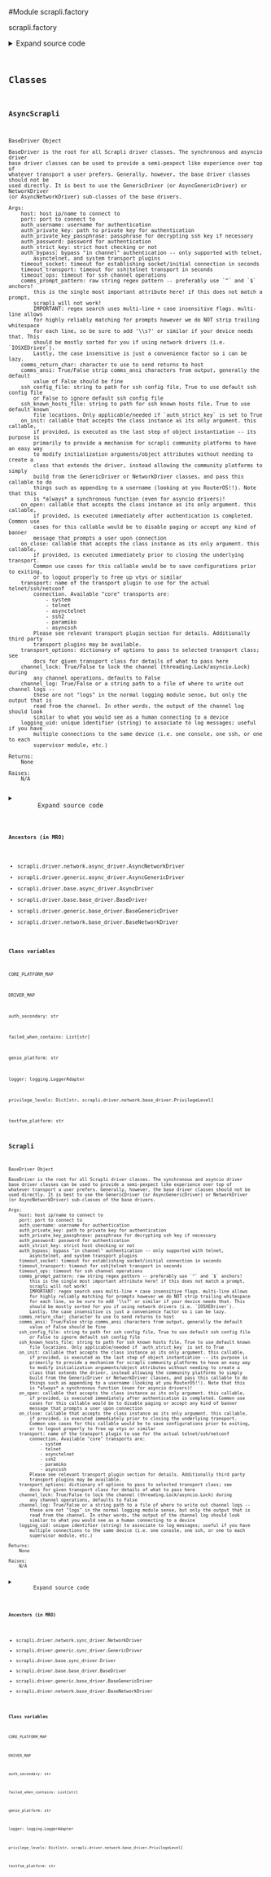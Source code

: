 <link rel="preload stylesheet" as="style" href="https://cdnjs.cloudflare.com/ajax/libs/10up-sanitize.css/11.0.1/sanitize.min.css" integrity="sha256-PK9q560IAAa6WVRRh76LtCaI8pjTJ2z11v0miyNNjrs=" crossorigin>
<link rel="preload stylesheet" as="style" href="https://cdnjs.cloudflare.com/ajax/libs/10up-sanitize.css/11.0.1/typography.min.css" integrity="sha256-7l/o7C8jubJiy74VsKTidCy1yBkRtiUGbVkYBylBqUg=" crossorigin>
<link rel="stylesheet preload" as="style" href="https://cdnjs.cloudflare.com/ajax/libs/highlight.js/10.1.1/styles/github.min.css" crossorigin>
<script defer src="https://cdnjs.cloudflare.com/ajax/libs/highlight.js/10.1.1/highlight.min.js" integrity="sha256-Uv3H6lx7dJmRfRvH8TH6kJD1TSK1aFcwgx+mdg3epi8=" crossorigin></script>
<script>window.addEventListener('DOMContentLoaded', () => hljs.initHighlighting())</script>















#Module scrapli.factory

scrapli.factory

<details class="source">
    <summary>
        <span>Expand source code</span>
    </summary>
    <pre>
        <code class="python">
"""scrapli.factory"""
import importlib
from copy import deepcopy
from io import BytesIO
from typing import Any, Callable, Dict, List, Optional, Tuple, Type, Union, cast

from scrapli.driver import AsyncGenericDriver, AsyncNetworkDriver, GenericDriver, NetworkDriver
from scrapli.driver.core import (
    AsyncEOSDriver,
    AsyncIOSXEDriver,
    AsyncIOSXRDriver,
    AsyncJunosDriver,
    AsyncNXOSDriver,
    EOSDriver,
    IOSXEDriver,
    IOSXRDriver,
    JunosDriver,
    NXOSDriver,
)
from scrapli.driver.network.base_driver import PrivilegeLevel
from scrapli.exceptions import (
    ScrapliException,
    ScrapliModuleNotFound,
    ScrapliTypeError,
    ScrapliValueError,
)
from scrapli.helper import format_user_warning
from scrapli.logging import logger
from scrapli.transport import ASYNCIO_TRANSPORTS


def _build_provided_kwargs_dict(  # pylint: disable=R0914
    host: str,
    privilege_levels: Optional[Dict[str, PrivilegeLevel]],
    default_desired_privilege_level: Optional[str],
    port: Optional[int],
    auth_username: Optional[str],
    auth_password: Optional[str],
    auth_private_key: Optional[str],
    auth_private_key_passphrase: Optional[str],
    auth_strict_key: Optional[bool],
    auth_bypass: Optional[bool],
    timeout_socket: Optional[float],
    timeout_transport: Optional[float],
    timeout_ops: Optional[float],
    comms_return_char: Optional[str],
    comms_ansi: Optional[bool],
    ssh_config_file: Optional[Union[str, bool]],
    ssh_known_hosts_file: Optional[Union[str, bool]],
    on_init: Optional[Callable[..., Any]],
    on_open: Optional[Callable[..., Any]],
    on_close: Optional[Callable[..., Any]],
    transport: Optional[str],
    transport_options: Optional[Dict[str, Any]],
    channel_log: Optional[Union[str, bool, BytesIO]],
    channel_lock: Optional[bool],
    logging_uid: Optional[str],
    auth_secondary: Optional[str],
    failed_when_contains: Optional[List[str]],
    textfsm_platform: Optional[str],
    genie_platform: Optional[str],
    **kwargs: Dict[Any, Any],
) -> Dict[str, Any]:
    r"""
    Build arguments dict based on provided inputs

    This function builds the dict of keyword args to unpack and send to the driver -- in the factory
    context this also needs to convert the arguments that have defaults that evaluate to False (i.e
    ssh_config_file which defaults to False) from None which is their default in the factory, back
    to their normal default if they are still None -OR- to whatever the user provided.

    # noqa: DAR101

    Args:
        N/A

    Returns:
        dict: dictionary with user args merged with the appropriate default options

    Raises:
        N/A

    """
    # dict of all args coming from the factories
    _provided_args: Dict[str, Any] = {
        "host": host,
        "privilege_levels": privilege_levels,
        "default_desired_privilege_level": default_desired_privilege_level,
        "port": port,
        "auth_username": auth_username,
        "auth_password": auth_password,
        "auth_private_key": auth_private_key,
        "auth_private_key_passphrase": auth_private_key_passphrase,
        "auth_strict_key": auth_strict_key,
        "auth_bypass": auth_bypass,
        "timeout_socket": timeout_socket,
        "timeout_transport": timeout_transport,
        "timeout_ops": timeout_ops,
        "comms_return_char": comms_return_char,
        "comms_ansi": comms_ansi,
        "ssh_config_file": ssh_config_file,
        "ssh_known_hosts_file": ssh_known_hosts_file,
        "on_init": on_init,
        "on_open": on_open,
        "on_close": on_close,
        "transport": transport,
        "transport_options": transport_options,
        "channel_log": channel_log,
        "channel_lock": channel_lock,
        "logging_uid": logging_uid,
        "auth_secondary": auth_secondary,
        "failed_when_contains": failed_when_contains,
        "textfsm_platform": textfsm_platform,
        "genie_platform": genie_platform,
    }

    # add back in the None/False args
    _provided_args = {key: value for key, value in _provided_args.items() if value is not None}

    # merge in any kwargs that maybe need to get passed down
    all_provided_args = {**_provided_args, **kwargs}
    return all_provided_args


def _get_community_platform_details(community_platform_name: str) -> Dict[str, Any]:
    """
    Fetch community platform details

    Args:
        community_platform_name: name of community

    Returns:
        platform_details: dict of details about community platform from scrapli_community library

    Raises:
        ScrapliModuleNotFound: if scrapli_community is not importable
        ScrapliModuleNotFound: if provided community_platform_name package is not importable
        ScrapliException: if community platform is missing "SCRAPLI_PLATFORM" attribute

    """
    try:
        importlib.import_module(name="scrapli_community")
    except ModuleNotFoundError as exc:
        title = "Module not found!"
        message = (
            "Scrapli Community package is not installed!\n"
            "To resolve this issue, install the transport plugin. You can do this in one of "
            "the following ways:\n"
            "1: 'pip install -r requirements-community.txt'\n"
            "2: 'pip install scrapli[community]'"
        )
        warning = format_user_warning(title=title, message=message)
        raise ScrapliModuleNotFound(warning) from exc

    try:
        # replace any underscores in platform name with "."; should support any future platforms
        # that dont have "child" os types -- i.e. just "cisco" instead of "cisco_iosxe"
        scrapli_community_platform = importlib.import_module(
            name=f"scrapli_community.{community_platform_name.replace('_', '.')}"
        )
    except ModuleNotFoundError as exc:
        title = "Module not found!"
        message = (
            f"Scrapli Community platform '{community_platform_name}` not found!\n"
            "To resolve this issue, ensure you have the correct platform name, and that a scrapli "
            " community platform of that name exists!"
        )
        warning = format_user_warning(title=title, message=message)
        raise ScrapliModuleNotFound(warning) from exc

    platform_details_original = getattr(scrapli_community_platform, "SCRAPLI_PLATFORM", {})
    if not platform_details_original:
        msg = "Community platform missing required attribute `SCRAPLI_PLATFORM`"
        raise ScrapliException(msg)
    platform_details: Dict[str, Any] = deepcopy(platform_details_original)
    return platform_details


def _get_driver_kwargs(
    platform_details: Dict[str, Any], variant: Optional[str], _async: bool = False
) -> Dict[str, Any]:
    """
    Parent get driver method

    Args:
        platform_details: dict of details about community platform from scrapli_community library
        variant: optional name of variant of community platform
        _async: True/False this is for an asyncio transport driver

    Returns:
        final_platform_kwargs: dict of final driver kwargs

    Raises:
        N/A

    """
    platform_kwargs = platform_details["defaults"]

    if variant:
        variant_kwargs = platform_details["variants"][variant]
        final_platform_kwargs = {**platform_kwargs, **variant_kwargs}
    else:
        final_platform_kwargs = platform_kwargs

    if not _async:
        # remove unnecessary asyncio things
        final_platform_kwargs.pop("async_on_open")
        final_platform_kwargs.pop("async_on_close")
        # rename sync_on_(open|close) keys to just "on_open"/"on_close"
        final_platform_kwargs["on_open"] = final_platform_kwargs.pop("sync_on_open")
        final_platform_kwargs["on_close"] = final_platform_kwargs.pop("sync_on_close")
    else:
        # remove unnecessary sync things
        final_platform_kwargs.pop("sync_on_open")
        final_platform_kwargs.pop("sync_on_close")
        # rename sync_on_(open|close) keys to just "on_open"/"on_close"
        final_platform_kwargs["on_open"] = final_platform_kwargs.pop("async_on_open")
        final_platform_kwargs["on_close"] = final_platform_kwargs.pop("async_on_close")

    return final_platform_kwargs


class Scrapli(NetworkDriver):
    CORE_PLATFORM_MAP = {
        "arista_eos": EOSDriver,
        "cisco_iosxe": IOSXEDriver,
        "cisco_iosxr": IOSXRDriver,
        "cisco_nxos": NXOSDriver,
        "juniper_junos": JunosDriver,
    }
    DRIVER_MAP = {"network": NetworkDriver, "generic": GenericDriver}

    @classmethod
    def _get_driver_class(
        cls, platform_details: Dict[str, Any], variant: Optional[str]
    ) -> Union[Type[NetworkDriver], Type[GenericDriver]]:
        """
        Fetch community driver class based on platform details

        Args:
            platform_details: dict of details about community platform from scrapli_community
                library
            variant: optional name of variant of community platform

        Returns:
            NetworkDriver: final driver class

        Raises:
            N/A

        """
        final_driver: Union[
            Type[NetworkDriver],
            Type[GenericDriver],
        ]

        if variant and platform_details["variants"][variant].get("driver_type"):
            variant_driver_data = platform_details["variants"][variant].pop("driver_type")
            final_driver = variant_driver_data["sync"]
            return final_driver

        if isinstance(platform_details["driver_type"], str):
            driver_type = platform_details["driver_type"]
            standard_final_driver = cls.DRIVER_MAP.get(driver_type, None)
            if standard_final_driver:
                return standard_final_driver

        final_driver = platform_details["driver_type"]["sync"]
        return final_driver

    @classmethod
    def _get_community_driver(
        cls, community_platform_name: str, variant: Optional[str]
    ) -> Tuple[Union[Type[NetworkDriver], Type[GenericDriver]], Dict[str, Any]]:
        """
        Get community driver

        Args:
            community_platform_name: name of community
            variant: optional name of variant of community platform

        Returns:
            NetworkDriver: final driver class

        Raises:
            N/A

        """
        platform_details = _get_community_platform_details(
            community_platform_name=community_platform_name
        )

        final_driver = cls._get_driver_class(platform_details=platform_details, variant=variant)
        final_platform_kwargs = _get_driver_kwargs(
            platform_details=platform_details, variant=variant, _async=False
        )

        return final_driver, final_platform_kwargs

    @classmethod
    def _get_driver(
        cls, platform: str, variant: Optional[str]
    ) -> Tuple[Union[Type[NetworkDriver], Type[GenericDriver]], Dict[str, Any]]:
        """
        Parent get driver method for sync Scrapli

        Args:
            platform: name of target platform; i.e. `cisco_iosxe`, `arista_eos`, etc.
            variant: name of the target platform variant

        Returns:
            NetworkDriver: final driver class; generally NetworkDriver, but for some community
                platforms could be GenericDriver, also returns any additional kwargs comming from
                the community platform (if any)

        Raises:
            N/A

        """
        additional_kwargs: Dict[str, Any] = {}
        final_driver: Union[Type[GenericDriver], Type[NetworkDriver]]

        if platform in cls.CORE_PLATFORM_MAP:
            final_driver = cls.CORE_PLATFORM_MAP[platform]
            msg = f"Driver '{final_driver}' selected from scrapli core drivers"
        else:
            final_driver, additional_kwargs = cls._get_community_driver(
                community_platform_name=platform, variant=variant
            )
            msg = (
                f"Driver '{final_driver}' selected from scrapli community platforms, with the "
                f"following platform arguments: '{additional_kwargs}'"
            )

        logger.info(msg)
        return final_driver, additional_kwargs

    def __new__(  # pylint: disable=R0914
        cls,
        platform: str,
        host: str,
        privilege_levels: Optional[Dict[str, PrivilegeLevel]] = None,
        default_desired_privilege_level: Optional[str] = None,
        port: Optional[int] = None,
        auth_username: Optional[str] = None,
        auth_password: Optional[str] = None,
        auth_private_key: Optional[str] = None,
        auth_private_key_passphrase: Optional[str] = None,
        auth_strict_key: Optional[bool] = None,
        auth_bypass: Optional[bool] = None,
        timeout_socket: Optional[float] = None,
        timeout_transport: Optional[float] = None,
        timeout_ops: Optional[float] = None,
        comms_return_char: Optional[str] = None,
        comms_ansi: Optional[bool] = None,
        ssh_config_file: Optional[Union[str, bool]] = None,
        ssh_known_hosts_file: Optional[Union[str, bool]] = None,
        on_init: Optional[Callable[..., Any]] = None,
        on_open: Optional[Callable[..., Any]] = None,
        on_close: Optional[Callable[..., Any]] = None,
        transport: Optional[str] = None,
        transport_options: Optional[Dict[str, Any]] = None,
        channel_log: Optional[Union[str, bool, BytesIO]] = None,
        channel_lock: Optional[bool] = None,
        logging_uid: Optional[str] = None,
        auth_secondary: Optional[str] = None,
        failed_when_contains: Optional[List[str]] = None,
        textfsm_platform: Optional[str] = None,
        genie_platform: Optional[str] = None,
        variant: Optional[str] = None,
        **kwargs: Dict[Any, Any],
    ) -> "Scrapli":
        r"""
        Scrapli Factory method for synchronous drivers

        Args:
            platform: name of the scrapli platform to return a connection object for; should be
                one of the "core" platforms or a valid community platform name
            host: host ip/name to connect to
            port: port to connect to
            auth_username: username for authentication
            auth_private_key: path to private key for authentication
            auth_private_key_passphrase: passphrase for decrypting ssh key if necessary
            auth_password: password for authentication
            auth_strict_key: strict host checking or not
            auth_bypass: bypass "in channel" authentication -- only supported with telnet,
                asynctelnet, and system transport plugins
            timeout_socket: timeout for establishing socket/initial connection in seconds
            timeout_transport: timeout for ssh|telnet transport in seconds
            timeout_ops: timeout for ssh channel operations
            comms_return_char: character to use to send returns to host
            comms_ansi: True/False strip comms_ansi characters from output, generally the default
                value of False should be fine
            ssh_config_file: string to path for ssh config file, True to use default ssh config file
                or False to ignore default ssh config file
            ssh_known_hosts_file: string to path for ssh known hosts file, True to use default known
                file locations. Only applicable/needed if `auth_strict_key` is set to True
            on_init: callable that accepts the class instance as its only argument. this callable,
                if provided, is executed as the last step of object instantiation -- its purpose is
                primarily to provide a mechanism for scrapli community platforms to have an easy way
                to modify initialization arguments/object attributes without needing to create a
                class that extends the driver, instead allowing the community platforms to simply
                build from the GenericDriver or NetworkDriver classes, and pass this callable to do
                things such as appending to a username (looking at you RouterOS!!). Note that this
                is *always* a synchronous function (even for asyncio drivers)!
            on_open: callable that accepts the class instance as its only argument. this callable,
                if provided, is executed immediately after authentication is completed. Common use
                cases for this callable would be to disable paging or accept any kind of banner
                message that prompts a user upon connection
            on_close: callable that accepts the class instance as its only argument. this callable,
                if provided, is executed immediately prior to closing the underlying transport.
                Common use cases for this callable would be to save configurations prior to exiting,
                or to logout properly to free up vtys or similar
            transport: name of the transport plugin to use for the actual telnet/ssh/netconf
                connection. Available "core" transports are:
                    - system
                    - telnet
                    - asynctelnet
                    - ssh2
                    - paramiko
                    - asyncssh
                Please see relevant transport plugin section for details. Additionally third party
                transport plugins may be available.
            transport_options: dictionary of options to pass to selected transport class; see
                docs for given transport class for details of what to pass here
            channel_lock: True/False to lock the channel (threading.Lock/asyncio.Lock) during
                any channel operations, defaults to False
            channel_log: True/False or a string path to a file of where to write out channel logs --
                these are not "logs" in the normal logging module sense, but only the output that is
                read from the channel. In other words, the output of the channel log should look
                similar to what you would see as a human connecting to a device
            logging_uid: unique identifier (string) to associate to log messages; useful if you have
                multiple connections to the same device (i.e. one console, one ssh, or one to each
                supervisor module, etc.)
            failed_when_contains: list of strings indicating command/config failure
            textfsm_platform: string to use to fetch ntc-templates templates for textfsm parsing
            genie_platform: string to use to fetch genie parser templates
            privilege_levels: optional user provided privilege levels, if left None will default to
                scrapli standard privilege levels
            default_desired_privilege_level: string of name of default desired priv, this is the
                priv level that is generally used to disable paging/set terminal width and things
                like that upon first login, and is also the priv level scrapli will try to acquire
                for normal "command" operations (`send_command`, `send_commands`)
            auth_secondary: password to use for secondary authentication (enable)
            failed_when_contains: List of strings that indicate a command/config has failed
            variant: name of the community platform variant if desired
            **kwargs: should be unused, but here to accept any additional kwargs from users

        Returns:
            final_driver: synchronous driver class for provided driver

        Raises:
            ScrapliValueError: if provided transport is asyncio
            ScrapliTypeError: if `platform` not in keyword arguments

        """
        logger.debug("Scrapli factory initialized")

        if transport in ASYNCIO_TRANSPORTS:
            raise ScrapliValueError("Use 'AsyncScrapli' if using an async transport!")

        if not isinstance(platform, str):
            raise ScrapliTypeError(f"Argument 'platform' must be 'str' got '{type(platform)}'")

        provided_kwargs = _build_provided_kwargs_dict(
            host=host,
            port=port,
            auth_username=auth_username,
            auth_password=auth_password,
            auth_private_key=auth_private_key,
            auth_private_key_passphrase=auth_private_key_passphrase,
            auth_strict_key=auth_strict_key,
            auth_bypass=auth_bypass,
            timeout_socket=timeout_socket,
            timeout_transport=timeout_transport,
            timeout_ops=timeout_ops,
            comms_return_char=comms_return_char,
            comms_ansi=comms_ansi,
            ssh_config_file=ssh_config_file,
            ssh_known_hosts_file=ssh_known_hosts_file,
            on_init=on_init,
            on_open=on_open,
            on_close=on_close,
            transport=transport,
            transport_options=transport_options,
            channel_log=channel_log,
            channel_lock=channel_lock,
            logging_uid=logging_uid,
            privilege_levels=privilege_levels,
            default_desired_privilege_level=default_desired_privilege_level,
            auth_secondary=auth_secondary,
            failed_when_contains=failed_when_contains,
            textfsm_platform=textfsm_platform,
            genie_platform=genie_platform,
            **kwargs,
        )

        final_driver, additional_kwargs = cls._get_driver(platform=platform, variant=variant)

        # at this point will need to merge the additional kwargs in (for community drivers),
        # ensure that kwargs passed by user supersede the ones coming from community platform
        if additional_kwargs:
            final_kwargs = {**additional_kwargs, **provided_kwargs}
        else:
            final_kwargs = provided_kwargs

        final_conn = final_driver(**final_kwargs)
        # cast the final conn to type Scrapli to appease mypy -- we know it will be a NetworkDriver
        # or GenericDriver, but thats ok =)
        final_conn = cast(Scrapli, final_conn)
        return final_conn


class AsyncScrapli(AsyncNetworkDriver):
    CORE_PLATFORM_MAP = {
        "arista_eos": AsyncEOSDriver,
        "cisco_iosxe": AsyncIOSXEDriver,
        "cisco_iosxr": AsyncIOSXRDriver,
        "cisco_nxos": AsyncNXOSDriver,
        "juniper_junos": AsyncJunosDriver,
    }
    DRIVER_MAP = {"network": AsyncNetworkDriver, "generic": AsyncGenericDriver}

    @classmethod
    def _get_driver_class(
        cls, platform_details: Dict[str, Any], variant: Optional[str]
    ) -> Union[Type[AsyncNetworkDriver], Type[AsyncGenericDriver]]:
        """
        Fetch community driver class based on platform details

        Args:
            platform_details: dict of details about community platform from scrapli_community
                library
            variant: optional name of variant of community platform

        Returns:
            NetworkDriver: final driver class

        Raises:
            N/A

        """
        final_driver: Union[
            Type[AsyncNetworkDriver],
            Type[AsyncGenericDriver],
        ]

        if variant and platform_details["variants"][variant].get("driver_type"):
            variant_driver_data = platform_details["variants"][variant].pop("driver_type")
            final_driver = variant_driver_data["async"]
            return final_driver

        if isinstance(platform_details["driver_type"], str):
            driver_type = platform_details["driver_type"]
            standard_final_driver = cls.DRIVER_MAP.get(driver_type, None)
            if standard_final_driver:
                return standard_final_driver

        final_driver = platform_details["driver_type"]["async"]
        return final_driver

    @classmethod
    def _get_community_driver(
        cls, community_platform_name: str, variant: Optional[str]
    ) -> Tuple[Union[Type[AsyncNetworkDriver], Type[AsyncGenericDriver]], Dict[str, Any]]:
        """
        Get community driver

        Args:
            community_platform_name: name of community
            variant: optional name of variant of community platform

        Returns:
            NetworkDriver: final driver class

        Raises:
            N/A

        """
        platform_details = _get_community_platform_details(
            community_platform_name=community_platform_name
        )

        final_driver = cls._get_driver_class(platform_details=platform_details, variant=variant)
        final_platform_kwargs = _get_driver_kwargs(
            platform_details=platform_details, variant=variant, _async=True
        )

        return final_driver, final_platform_kwargs

    @classmethod
    def _get_driver(
        cls, platform: str, variant: Optional[str]
    ) -> Tuple[Union[Type[AsyncNetworkDriver], Type[AsyncGenericDriver]], Dict[str, Any]]:
        """
        Parent get driver method for sync Scrapli

        Args:
            platform: name of target platform; i.e. `cisco_iosxe`, `arista_eos`, etc.
            variant: name of the target platform variant

        Returns:
            NetworkDriver: final driver class; generally NetworkDriver, but for some community
                platforms could be GenericDriver, also returns any additional kwargs comming from
                the community platform (if any)

        Raises:
            N/A

        """
        additional_kwargs: Dict[str, Any] = {}
        final_driver: Union[Type[AsyncGenericDriver], Type[AsyncNetworkDriver]]

        if platform in cls.CORE_PLATFORM_MAP:
            final_driver = cls.CORE_PLATFORM_MAP[platform]
            msg = f"Driver '{final_driver}' selected from scrapli core drivers"
        else:
            final_driver, additional_kwargs = cls._get_community_driver(
                community_platform_name=platform, variant=variant
            )
            msg = (
                f"Driver '{final_driver}' selected from scrapli community platforms, with the "
                f"following platform arguments: '{additional_kwargs}'"
            )

        logger.info(msg)
        return final_driver, additional_kwargs

    def __new__(  # pylint: disable=R0914
        cls,
        platform: str,
        host: str,
        privilege_levels: Optional[Dict[str, PrivilegeLevel]] = None,
        default_desired_privilege_level: Optional[str] = None,
        port: Optional[int] = None,
        auth_username: Optional[str] = None,
        auth_password: Optional[str] = None,
        auth_private_key: Optional[str] = None,
        auth_private_key_passphrase: Optional[str] = None,
        auth_strict_key: Optional[bool] = None,
        auth_bypass: Optional[bool] = None,
        timeout_socket: Optional[float] = None,
        timeout_transport: Optional[float] = None,
        timeout_ops: Optional[float] = None,
        comms_return_char: Optional[str] = None,
        comms_ansi: Optional[bool] = None,
        ssh_config_file: Optional[Union[str, bool]] = None,
        ssh_known_hosts_file: Optional[Union[str, bool]] = None,
        on_init: Optional[Callable[..., Any]] = None,
        on_open: Optional[Callable[..., Any]] = None,
        on_close: Optional[Callable[..., Any]] = None,
        transport: Optional[str] = None,
        transport_options: Optional[Dict[str, Any]] = None,
        channel_log: Optional[Union[str, bool, BytesIO]] = None,
        channel_lock: Optional[bool] = None,
        logging_uid: Optional[str] = None,
        auth_secondary: Optional[str] = None,
        failed_when_contains: Optional[List[str]] = None,
        textfsm_platform: Optional[str] = None,
        genie_platform: Optional[str] = None,
        variant: Optional[str] = None,
        **kwargs: Dict[Any, Any],
    ) -> "AsyncScrapli":
        r"""
        Scrapli Factory method for asynchronous drivers

        Args:
            platform: name of the scrapli platform to return a connection object for; should be
                one of the "core" platforms or a valid community platform name
            host: host ip/name to connect to
            port: port to connect to
            auth_username: username for authentication
            auth_private_key: path to private key for authentication
            auth_private_key_passphrase: passphrase for decrypting ssh key if necessary
            auth_password: password for authentication
            auth_strict_key: strict host checking or not
            auth_bypass: bypass "in channel" authentication -- only supported with telnet,
                asynctelnet, and system transport plugins
            timeout_socket: timeout for establishing socket/initial connection in seconds
            timeout_transport: timeout for ssh|telnet transport in seconds
            timeout_ops: timeout for ssh channel operations
            comms_return_char: character to use to send returns to host
            comms_ansi: True/False strip comms_ansi characters from output, generally the default
                value of False should be fine
            ssh_config_file: string to path for ssh config file, True to use default ssh config file
                or False to ignore default ssh config file
            ssh_known_hosts_file: string to path for ssh known hosts file, True to use default known
                file locations. Only applicable/needed if `auth_strict_key` is set to True
            on_init: callable that accepts the class instance as its only argument. this callable,
                if provided, is executed as the last step of object instantiation -- its purpose is
                primarily to provide a mechanism for scrapli community platforms to have an easy way
                to modify initialization arguments/object attributes without needing to create a
                class that extends the driver, instead allowing the community platforms to simply
                build from the GenericDriver or NetworkDriver classes, and pass this callable to do
                things such as appending to a username (looking at you RouterOS!!). Note that this
                is *always* a synchronous function (even for asyncio drivers)!
            on_open: callable that accepts the class instance as its only argument. this callable,
                if provided, is executed immediately after authentication is completed. Common use
                cases for this callable would be to disable paging or accept any kind of banner
                message that prompts a user upon connection
            on_close: callable that accepts the class instance as its only argument. this callable,
                if provided, is executed immediately prior to closing the underlying transport.
                Common use cases for this callable would be to save configurations prior to exiting,
                or to logout properly to free up vtys or similar
            transport: name of the transport plugin to use for the actual telnet/ssh/netconf
                connection. Available "core" transports are:
                    - system
                    - telnet
                    - asynctelnet
                    - ssh2
                    - paramiko
                    - asyncssh
                Please see relevant transport plugin section for details. Additionally third party
                transport plugins may be available.
            transport_options: dictionary of options to pass to selected transport class; see
                docs for given transport class for details of what to pass here
            channel_lock: True/False to lock the channel (threading.Lock/asyncio.Lock) during
                any channel operations, defaults to False
            channel_log: True/False or a string path to a file of where to write out channel logs --
                these are not "logs" in the normal logging module sense, but only the output that is
                read from the channel. In other words, the output of the channel log should look
                similar to what you would see as a human connecting to a device
            logging_uid: unique identifier (string) to associate to log messages; useful if you have
                multiple connections to the same device (i.e. one console, one ssh, or one to each
                supervisor module, etc.)
            failed_when_contains: list of strings indicating command/config failure
            textfsm_platform: string to use to fetch ntc-templates templates for textfsm parsing
            genie_platform: string to use to fetch genie parser templates
            privilege_levels: optional user provided privilege levels, if left None will default to
                scrapli standard privilege levels
            default_desired_privilege_level: string of name of default desired priv, this is the
                priv level that is generally used to disable paging/set terminal width and things
                like that upon first login, and is also the priv level scrapli will try to acquire
                for normal "command" operations (`send_command`, `send_commands`)
            auth_secondary: password to use for secondary authentication (enable)
            failed_when_contains: List of strings that indicate a command/config has failed
            variant: name of the community platform variant if desired
            **kwargs: should be unused, but here to accept any additional kwargs from users

        Returns:
            final_driver: asynchronous driver class for provided driver

        Raises:
            ScrapliValueError: if provided transport is asyncio
            ScrapliTypeError: if `platform` not in keyword arguments

        """
        logger.debug("AsyncScrapli factory initialized")

        if transport not in ASYNCIO_TRANSPORTS:
            raise ScrapliValueError("Use 'Scrapli' if using a synchronous transport!")

        if not isinstance(platform, str):
            raise ScrapliTypeError(f"Argument 'platform' must be 'str' got '{type(platform)}'")

        provided_kwargs = _build_provided_kwargs_dict(
            host=host,
            port=port,
            auth_username=auth_username,
            auth_password=auth_password,
            auth_private_key=auth_private_key,
            auth_private_key_passphrase=auth_private_key_passphrase,
            auth_strict_key=auth_strict_key,
            auth_bypass=auth_bypass,
            timeout_socket=timeout_socket,
            timeout_transport=timeout_transport,
            timeout_ops=timeout_ops,
            comms_return_char=comms_return_char,
            comms_ansi=comms_ansi,
            ssh_config_file=ssh_config_file,
            ssh_known_hosts_file=ssh_known_hosts_file,
            on_init=on_init,
            on_open=on_open,
            on_close=on_close,
            transport=transport,
            transport_options=transport_options,
            channel_log=channel_log,
            channel_lock=channel_lock,
            logging_uid=logging_uid,
            privilege_levels=privilege_levels,
            default_desired_privilege_level=default_desired_privilege_level,
            auth_secondary=auth_secondary,
            failed_when_contains=failed_when_contains,
            textfsm_platform=textfsm_platform,
            genie_platform=genie_platform,
            **kwargs,
        )

        final_driver, additional_kwargs = cls._get_driver(platform=platform, variant=variant)

        # at this point will need to merge the additional kwargs in (for community drivers),
        # ensure that kwargs passed by user supersede the ones coming from community platform
        if additional_kwargs:
            final_kwargs = {**additional_kwargs, **provided_kwargs}
        else:
            final_kwargs = provided_kwargs

        final_conn = final_driver(**final_kwargs)
        # cast the final conn to type Scrapli to appease mypy -- we know it will be a NetworkDriver
        # or GenericDriver, but thats ok =)
        final_conn = cast(AsyncScrapli, final_conn)
        return final_conn
        </code>
    </pre>
</details>



## Classes

### AsyncScrapli


```text
BaseDriver Object

BaseDriver is the root for all Scrapli driver classes. The synchronous and asyncio driver
base driver classes can be used to provide a semi-pexpect like experience over top of
whatever transport a user prefers. Generally, however, the base driver classes should not be
used directly. It is best to use the GenericDriver (or AsyncGenericDriver) or NetworkDriver
(or AsyncNetworkDriver) sub-classes of the base drivers.

Args:
    host: host ip/name to connect to
    port: port to connect to
    auth_username: username for authentication
    auth_private_key: path to private key for authentication
    auth_private_key_passphrase: passphrase for decrypting ssh key if necessary
    auth_password: password for authentication
    auth_strict_key: strict host checking or not
    auth_bypass: bypass "in channel" authentication -- only supported with telnet,
        asynctelnet, and system transport plugins
    timeout_socket: timeout for establishing socket/initial connection in seconds
    timeout_transport: timeout for ssh|telnet transport in seconds
    timeout_ops: timeout for ssh channel operations
    comms_prompt_pattern: raw string regex pattern -- preferably use `^` and `$` anchors!
        this is the single most important attribute here! if this does not match a prompt,
        scrapli will not work!
        IMPORTANT: regex search uses multi-line + case insensitive flags. multi-line allows
        for highly reliably matching for prompts however we do NOT strip trailing whitespace
        for each line, so be sure to add '\\s?' or similar if your device needs that. This
        should be mostly sorted for you if using network drivers (i.e. `IOSXEDriver`).
        Lastly, the case insensitive is just a convenience factor so i can be lazy.
    comms_return_char: character to use to send returns to host
    comms_ansi: True/False strip comms_ansi characters from output, generally the default
        value of False should be fine
    ssh_config_file: string to path for ssh config file, True to use default ssh config file
        or False to ignore default ssh config file
    ssh_known_hosts_file: string to path for ssh known hosts file, True to use default known
        file locations. Only applicable/needed if `auth_strict_key` is set to True
    on_init: callable that accepts the class instance as its only argument. this callable,
        if provided, is executed as the last step of object instantiation -- its purpose is
        primarily to provide a mechanism for scrapli community platforms to have an easy way
        to modify initialization arguments/object attributes without needing to create a
        class that extends the driver, instead allowing the community platforms to simply
        build from the GenericDriver or NetworkDriver classes, and pass this callable to do
        things such as appending to a username (looking at you RouterOS!!). Note that this
        is *always* a synchronous function (even for asyncio drivers)!
    on_open: callable that accepts the class instance as its only argument. this callable,
        if provided, is executed immediately after authentication is completed. Common use
        cases for this callable would be to disable paging or accept any kind of banner
        message that prompts a user upon connection
    on_close: callable that accepts the class instance as its only argument. this callable,
        if provided, is executed immediately prior to closing the underlying transport.
        Common use cases for this callable would be to save configurations prior to exiting,
        or to logout properly to free up vtys or similar
    transport: name of the transport plugin to use for the actual telnet/ssh/netconf
        connection. Available "core" transports are:
            - system
            - telnet
            - asynctelnet
            - ssh2
            - paramiko
            - asyncssh
        Please see relevant transport plugin section for details. Additionally third party
        transport plugins may be available.
    transport_options: dictionary of options to pass to selected transport class; see
        docs for given transport class for details of what to pass here
    channel_lock: True/False to lock the channel (threading.Lock/asyncio.Lock) during
        any channel operations, defaults to False
    channel_log: True/False or a string path to a file of where to write out channel logs --
        these are not "logs" in the normal logging module sense, but only the output that is
        read from the channel. In other words, the output of the channel log should look
        similar to what you would see as a human connecting to a device
    logging_uid: unique identifier (string) to associate to log messages; useful if you have
        multiple connections to the same device (i.e. one console, one ssh, or one to each
        supervisor module, etc.)

Returns:
    None

Raises:
    N/A
```

<details class="source">
    <summary>
        <span>Expand source code</span>
    </summary>
    <pre>
        <code class="python">
class AsyncScrapli(AsyncNetworkDriver):
    CORE_PLATFORM_MAP = {
        "arista_eos": AsyncEOSDriver,
        "cisco_iosxe": AsyncIOSXEDriver,
        "cisco_iosxr": AsyncIOSXRDriver,
        "cisco_nxos": AsyncNXOSDriver,
        "juniper_junos": AsyncJunosDriver,
    }
    DRIVER_MAP = {"network": AsyncNetworkDriver, "generic": AsyncGenericDriver}

    @classmethod
    def _get_driver_class(
        cls, platform_details: Dict[str, Any], variant: Optional[str]
    ) -> Union[Type[AsyncNetworkDriver], Type[AsyncGenericDriver]]:
        """
        Fetch community driver class based on platform details

        Args:
            platform_details: dict of details about community platform from scrapli_community
                library
            variant: optional name of variant of community platform

        Returns:
            NetworkDriver: final driver class

        Raises:
            N/A

        """
        final_driver: Union[
            Type[AsyncNetworkDriver],
            Type[AsyncGenericDriver],
        ]

        if variant and platform_details["variants"][variant].get("driver_type"):
            variant_driver_data = platform_details["variants"][variant].pop("driver_type")
            final_driver = variant_driver_data["async"]
            return final_driver

        if isinstance(platform_details["driver_type"], str):
            driver_type = platform_details["driver_type"]
            standard_final_driver = cls.DRIVER_MAP.get(driver_type, None)
            if standard_final_driver:
                return standard_final_driver

        final_driver = platform_details["driver_type"]["async"]
        return final_driver

    @classmethod
    def _get_community_driver(
        cls, community_platform_name: str, variant: Optional[str]
    ) -> Tuple[Union[Type[AsyncNetworkDriver], Type[AsyncGenericDriver]], Dict[str, Any]]:
        """
        Get community driver

        Args:
            community_platform_name: name of community
            variant: optional name of variant of community platform

        Returns:
            NetworkDriver: final driver class

        Raises:
            N/A

        """
        platform_details = _get_community_platform_details(
            community_platform_name=community_platform_name
        )

        final_driver = cls._get_driver_class(platform_details=platform_details, variant=variant)
        final_platform_kwargs = _get_driver_kwargs(
            platform_details=platform_details, variant=variant, _async=True
        )

        return final_driver, final_platform_kwargs

    @classmethod
    def _get_driver(
        cls, platform: str, variant: Optional[str]
    ) -> Tuple[Union[Type[AsyncNetworkDriver], Type[AsyncGenericDriver]], Dict[str, Any]]:
        """
        Parent get driver method for sync Scrapli

        Args:
            platform: name of target platform; i.e. `cisco_iosxe`, `arista_eos`, etc.
            variant: name of the target platform variant

        Returns:
            NetworkDriver: final driver class; generally NetworkDriver, but for some community
                platforms could be GenericDriver, also returns any additional kwargs comming from
                the community platform (if any)

        Raises:
            N/A

        """
        additional_kwargs: Dict[str, Any] = {}
        final_driver: Union[Type[AsyncGenericDriver], Type[AsyncNetworkDriver]]

        if platform in cls.CORE_PLATFORM_MAP:
            final_driver = cls.CORE_PLATFORM_MAP[platform]
            msg = f"Driver '{final_driver}' selected from scrapli core drivers"
        else:
            final_driver, additional_kwargs = cls._get_community_driver(
                community_platform_name=platform, variant=variant
            )
            msg = (
                f"Driver '{final_driver}' selected from scrapli community platforms, with the "
                f"following platform arguments: '{additional_kwargs}'"
            )

        logger.info(msg)
        return final_driver, additional_kwargs

    def __new__(  # pylint: disable=R0914
        cls,
        platform: str,
        host: str,
        privilege_levels: Optional[Dict[str, PrivilegeLevel]] = None,
        default_desired_privilege_level: Optional[str] = None,
        port: Optional[int] = None,
        auth_username: Optional[str] = None,
        auth_password: Optional[str] = None,
        auth_private_key: Optional[str] = None,
        auth_private_key_passphrase: Optional[str] = None,
        auth_strict_key: Optional[bool] = None,
        auth_bypass: Optional[bool] = None,
        timeout_socket: Optional[float] = None,
        timeout_transport: Optional[float] = None,
        timeout_ops: Optional[float] = None,
        comms_return_char: Optional[str] = None,
        comms_ansi: Optional[bool] = None,
        ssh_config_file: Optional[Union[str, bool]] = None,
        ssh_known_hosts_file: Optional[Union[str, bool]] = None,
        on_init: Optional[Callable[..., Any]] = None,
        on_open: Optional[Callable[..., Any]] = None,
        on_close: Optional[Callable[..., Any]] = None,
        transport: Optional[str] = None,
        transport_options: Optional[Dict[str, Any]] = None,
        channel_log: Optional[Union[str, bool, BytesIO]] = None,
        channel_lock: Optional[bool] = None,
        logging_uid: Optional[str] = None,
        auth_secondary: Optional[str] = None,
        failed_when_contains: Optional[List[str]] = None,
        textfsm_platform: Optional[str] = None,
        genie_platform: Optional[str] = None,
        variant: Optional[str] = None,
        **kwargs: Dict[Any, Any],
    ) -> "AsyncScrapli":
        r"""
        Scrapli Factory method for asynchronous drivers

        Args:
            platform: name of the scrapli platform to return a connection object for; should be
                one of the "core" platforms or a valid community platform name
            host: host ip/name to connect to
            port: port to connect to
            auth_username: username for authentication
            auth_private_key: path to private key for authentication
            auth_private_key_passphrase: passphrase for decrypting ssh key if necessary
            auth_password: password for authentication
            auth_strict_key: strict host checking or not
            auth_bypass: bypass "in channel" authentication -- only supported with telnet,
                asynctelnet, and system transport plugins
            timeout_socket: timeout for establishing socket/initial connection in seconds
            timeout_transport: timeout for ssh|telnet transport in seconds
            timeout_ops: timeout for ssh channel operations
            comms_return_char: character to use to send returns to host
            comms_ansi: True/False strip comms_ansi characters from output, generally the default
                value of False should be fine
            ssh_config_file: string to path for ssh config file, True to use default ssh config file
                or False to ignore default ssh config file
            ssh_known_hosts_file: string to path for ssh known hosts file, True to use default known
                file locations. Only applicable/needed if `auth_strict_key` is set to True
            on_init: callable that accepts the class instance as its only argument. this callable,
                if provided, is executed as the last step of object instantiation -- its purpose is
                primarily to provide a mechanism for scrapli community platforms to have an easy way
                to modify initialization arguments/object attributes without needing to create a
                class that extends the driver, instead allowing the community platforms to simply
                build from the GenericDriver or NetworkDriver classes, and pass this callable to do
                things such as appending to a username (looking at you RouterOS!!). Note that this
                is *always* a synchronous function (even for asyncio drivers)!
            on_open: callable that accepts the class instance as its only argument. this callable,
                if provided, is executed immediately after authentication is completed. Common use
                cases for this callable would be to disable paging or accept any kind of banner
                message that prompts a user upon connection
            on_close: callable that accepts the class instance as its only argument. this callable,
                if provided, is executed immediately prior to closing the underlying transport.
                Common use cases for this callable would be to save configurations prior to exiting,
                or to logout properly to free up vtys or similar
            transport: name of the transport plugin to use for the actual telnet/ssh/netconf
                connection. Available "core" transports are:
                    - system
                    - telnet
                    - asynctelnet
                    - ssh2
                    - paramiko
                    - asyncssh
                Please see relevant transport plugin section for details. Additionally third party
                transport plugins may be available.
            transport_options: dictionary of options to pass to selected transport class; see
                docs for given transport class for details of what to pass here
            channel_lock: True/False to lock the channel (threading.Lock/asyncio.Lock) during
                any channel operations, defaults to False
            channel_log: True/False or a string path to a file of where to write out channel logs --
                these are not "logs" in the normal logging module sense, but only the output that is
                read from the channel. In other words, the output of the channel log should look
                similar to what you would see as a human connecting to a device
            logging_uid: unique identifier (string) to associate to log messages; useful if you have
                multiple connections to the same device (i.e. one console, one ssh, or one to each
                supervisor module, etc.)
            failed_when_contains: list of strings indicating command/config failure
            textfsm_platform: string to use to fetch ntc-templates templates for textfsm parsing
            genie_platform: string to use to fetch genie parser templates
            privilege_levels: optional user provided privilege levels, if left None will default to
                scrapli standard privilege levels
            default_desired_privilege_level: string of name of default desired priv, this is the
                priv level that is generally used to disable paging/set terminal width and things
                like that upon first login, and is also the priv level scrapli will try to acquire
                for normal "command" operations (`send_command`, `send_commands`)
            auth_secondary: password to use for secondary authentication (enable)
            failed_when_contains: List of strings that indicate a command/config has failed
            variant: name of the community platform variant if desired
            **kwargs: should be unused, but here to accept any additional kwargs from users

        Returns:
            final_driver: asynchronous driver class for provided driver

        Raises:
            ScrapliValueError: if provided transport is asyncio
            ScrapliTypeError: if `platform` not in keyword arguments

        """
        logger.debug("AsyncScrapli factory initialized")

        if transport not in ASYNCIO_TRANSPORTS:
            raise ScrapliValueError("Use 'Scrapli' if using a synchronous transport!")

        if not isinstance(platform, str):
            raise ScrapliTypeError(f"Argument 'platform' must be 'str' got '{type(platform)}'")

        provided_kwargs = _build_provided_kwargs_dict(
            host=host,
            port=port,
            auth_username=auth_username,
            auth_password=auth_password,
            auth_private_key=auth_private_key,
            auth_private_key_passphrase=auth_private_key_passphrase,
            auth_strict_key=auth_strict_key,
            auth_bypass=auth_bypass,
            timeout_socket=timeout_socket,
            timeout_transport=timeout_transport,
            timeout_ops=timeout_ops,
            comms_return_char=comms_return_char,
            comms_ansi=comms_ansi,
            ssh_config_file=ssh_config_file,
            ssh_known_hosts_file=ssh_known_hosts_file,
            on_init=on_init,
            on_open=on_open,
            on_close=on_close,
            transport=transport,
            transport_options=transport_options,
            channel_log=channel_log,
            channel_lock=channel_lock,
            logging_uid=logging_uid,
            privilege_levels=privilege_levels,
            default_desired_privilege_level=default_desired_privilege_level,
            auth_secondary=auth_secondary,
            failed_when_contains=failed_when_contains,
            textfsm_platform=textfsm_platform,
            genie_platform=genie_platform,
            **kwargs,
        )

        final_driver, additional_kwargs = cls._get_driver(platform=platform, variant=variant)

        # at this point will need to merge the additional kwargs in (for community drivers),
        # ensure that kwargs passed by user supersede the ones coming from community platform
        if additional_kwargs:
            final_kwargs = {**additional_kwargs, **provided_kwargs}
        else:
            final_kwargs = provided_kwargs

        final_conn = final_driver(**final_kwargs)
        # cast the final conn to type Scrapli to appease mypy -- we know it will be a NetworkDriver
        # or GenericDriver, but thats ok =)
        final_conn = cast(AsyncScrapli, final_conn)
        return final_conn
        </code>
    </pre>
</details>


#### Ancestors (in MRO)
- scrapli.driver.network.async_driver.AsyncNetworkDriver
- scrapli.driver.generic.async_driver.AsyncGenericDriver
- scrapli.driver.base.async_driver.AsyncDriver
- scrapli.driver.base.base_driver.BaseDriver
- scrapli.driver.generic.base_driver.BaseGenericDriver
- scrapli.driver.network.base_driver.BaseNetworkDriver
#### Class variables

    
`CORE_PLATFORM_MAP`




    
`DRIVER_MAP`




    
`auth_secondary: str`




    
`failed_when_contains: List[str]`




    
`genie_platform: str`




    
`logger: logging.LoggerAdapter`




    
`privilege_levels: Dict[str, scrapli.driver.network.base_driver.PrivilegeLevel]`




    
`textfsm_platform: str`






### Scrapli


```text
BaseDriver Object

BaseDriver is the root for all Scrapli driver classes. The synchronous and asyncio driver
base driver classes can be used to provide a semi-pexpect like experience over top of
whatever transport a user prefers. Generally, however, the base driver classes should not be
used directly. It is best to use the GenericDriver (or AsyncGenericDriver) or NetworkDriver
(or AsyncNetworkDriver) sub-classes of the base drivers.

Args:
    host: host ip/name to connect to
    port: port to connect to
    auth_username: username for authentication
    auth_private_key: path to private key for authentication
    auth_private_key_passphrase: passphrase for decrypting ssh key if necessary
    auth_password: password for authentication
    auth_strict_key: strict host checking or not
    auth_bypass: bypass "in channel" authentication -- only supported with telnet,
        asynctelnet, and system transport plugins
    timeout_socket: timeout for establishing socket/initial connection in seconds
    timeout_transport: timeout for ssh|telnet transport in seconds
    timeout_ops: timeout for ssh channel operations
    comms_prompt_pattern: raw string regex pattern -- preferably use `^` and `$` anchors!
        this is the single most important attribute here! if this does not match a prompt,
        scrapli will not work!
        IMPORTANT: regex search uses multi-line + case insensitive flags. multi-line allows
        for highly reliably matching for prompts however we do NOT strip trailing whitespace
        for each line, so be sure to add '\\s?' or similar if your device needs that. This
        should be mostly sorted for you if using network drivers (i.e. `IOSXEDriver`).
        Lastly, the case insensitive is just a convenience factor so i can be lazy.
    comms_return_char: character to use to send returns to host
    comms_ansi: True/False strip comms_ansi characters from output, generally the default
        value of False should be fine
    ssh_config_file: string to path for ssh config file, True to use default ssh config file
        or False to ignore default ssh config file
    ssh_known_hosts_file: string to path for ssh known hosts file, True to use default known
        file locations. Only applicable/needed if `auth_strict_key` is set to True
    on_init: callable that accepts the class instance as its only argument. this callable,
        if provided, is executed as the last step of object instantiation -- its purpose is
        primarily to provide a mechanism for scrapli community platforms to have an easy way
        to modify initialization arguments/object attributes without needing to create a
        class that extends the driver, instead allowing the community platforms to simply
        build from the GenericDriver or NetworkDriver classes, and pass this callable to do
        things such as appending to a username (looking at you RouterOS!!). Note that this
        is *always* a synchronous function (even for asyncio drivers)!
    on_open: callable that accepts the class instance as its only argument. this callable,
        if provided, is executed immediately after authentication is completed. Common use
        cases for this callable would be to disable paging or accept any kind of banner
        message that prompts a user upon connection
    on_close: callable that accepts the class instance as its only argument. this callable,
        if provided, is executed immediately prior to closing the underlying transport.
        Common use cases for this callable would be to save configurations prior to exiting,
        or to logout properly to free up vtys or similar
    transport: name of the transport plugin to use for the actual telnet/ssh/netconf
        connection. Available "core" transports are:
            - system
            - telnet
            - asynctelnet
            - ssh2
            - paramiko
            - asyncssh
        Please see relevant transport plugin section for details. Additionally third party
        transport plugins may be available.
    transport_options: dictionary of options to pass to selected transport class; see
        docs for given transport class for details of what to pass here
    channel_lock: True/False to lock the channel (threading.Lock/asyncio.Lock) during
        any channel operations, defaults to False
    channel_log: True/False or a string path to a file of where to write out channel logs --
        these are not "logs" in the normal logging module sense, but only the output that is
        read from the channel. In other words, the output of the channel log should look
        similar to what you would see as a human connecting to a device
    logging_uid: unique identifier (string) to associate to log messages; useful if you have
        multiple connections to the same device (i.e. one console, one ssh, or one to each
        supervisor module, etc.)

Returns:
    None

Raises:
    N/A
```

<details class="source">
    <summary>
        <span>Expand source code</span>
    </summary>
    <pre>
        <code class="python">
class Scrapli(NetworkDriver):
    CORE_PLATFORM_MAP = {
        "arista_eos": EOSDriver,
        "cisco_iosxe": IOSXEDriver,
        "cisco_iosxr": IOSXRDriver,
        "cisco_nxos": NXOSDriver,
        "juniper_junos": JunosDriver,
    }
    DRIVER_MAP = {"network": NetworkDriver, "generic": GenericDriver}

    @classmethod
    def _get_driver_class(
        cls, platform_details: Dict[str, Any], variant: Optional[str]
    ) -> Union[Type[NetworkDriver], Type[GenericDriver]]:
        """
        Fetch community driver class based on platform details

        Args:
            platform_details: dict of details about community platform from scrapli_community
                library
            variant: optional name of variant of community platform

        Returns:
            NetworkDriver: final driver class

        Raises:
            N/A

        """
        final_driver: Union[
            Type[NetworkDriver],
            Type[GenericDriver],
        ]

        if variant and platform_details["variants"][variant].get("driver_type"):
            variant_driver_data = platform_details["variants"][variant].pop("driver_type")
            final_driver = variant_driver_data["sync"]
            return final_driver

        if isinstance(platform_details["driver_type"], str):
            driver_type = platform_details["driver_type"]
            standard_final_driver = cls.DRIVER_MAP.get(driver_type, None)
            if standard_final_driver:
                return standard_final_driver

        final_driver = platform_details["driver_type"]["sync"]
        return final_driver

    @classmethod
    def _get_community_driver(
        cls, community_platform_name: str, variant: Optional[str]
    ) -> Tuple[Union[Type[NetworkDriver], Type[GenericDriver]], Dict[str, Any]]:
        """
        Get community driver

        Args:
            community_platform_name: name of community
            variant: optional name of variant of community platform

        Returns:
            NetworkDriver: final driver class

        Raises:
            N/A

        """
        platform_details = _get_community_platform_details(
            community_platform_name=community_platform_name
        )

        final_driver = cls._get_driver_class(platform_details=platform_details, variant=variant)
        final_platform_kwargs = _get_driver_kwargs(
            platform_details=platform_details, variant=variant, _async=False
        )

        return final_driver, final_platform_kwargs

    @classmethod
    def _get_driver(
        cls, platform: str, variant: Optional[str]
    ) -> Tuple[Union[Type[NetworkDriver], Type[GenericDriver]], Dict[str, Any]]:
        """
        Parent get driver method for sync Scrapli

        Args:
            platform: name of target platform; i.e. `cisco_iosxe`, `arista_eos`, etc.
            variant: name of the target platform variant

        Returns:
            NetworkDriver: final driver class; generally NetworkDriver, but for some community
                platforms could be GenericDriver, also returns any additional kwargs comming from
                the community platform (if any)

        Raises:
            N/A

        """
        additional_kwargs: Dict[str, Any] = {}
        final_driver: Union[Type[GenericDriver], Type[NetworkDriver]]

        if platform in cls.CORE_PLATFORM_MAP:
            final_driver = cls.CORE_PLATFORM_MAP[platform]
            msg = f"Driver '{final_driver}' selected from scrapli core drivers"
        else:
            final_driver, additional_kwargs = cls._get_community_driver(
                community_platform_name=platform, variant=variant
            )
            msg = (
                f"Driver '{final_driver}' selected from scrapli community platforms, with the "
                f"following platform arguments: '{additional_kwargs}'"
            )

        logger.info(msg)
        return final_driver, additional_kwargs

    def __new__(  # pylint: disable=R0914
        cls,
        platform: str,
        host: str,
        privilege_levels: Optional[Dict[str, PrivilegeLevel]] = None,
        default_desired_privilege_level: Optional[str] = None,
        port: Optional[int] = None,
        auth_username: Optional[str] = None,
        auth_password: Optional[str] = None,
        auth_private_key: Optional[str] = None,
        auth_private_key_passphrase: Optional[str] = None,
        auth_strict_key: Optional[bool] = None,
        auth_bypass: Optional[bool] = None,
        timeout_socket: Optional[float] = None,
        timeout_transport: Optional[float] = None,
        timeout_ops: Optional[float] = None,
        comms_return_char: Optional[str] = None,
        comms_ansi: Optional[bool] = None,
        ssh_config_file: Optional[Union[str, bool]] = None,
        ssh_known_hosts_file: Optional[Union[str, bool]] = None,
        on_init: Optional[Callable[..., Any]] = None,
        on_open: Optional[Callable[..., Any]] = None,
        on_close: Optional[Callable[..., Any]] = None,
        transport: Optional[str] = None,
        transport_options: Optional[Dict[str, Any]] = None,
        channel_log: Optional[Union[str, bool, BytesIO]] = None,
        channel_lock: Optional[bool] = None,
        logging_uid: Optional[str] = None,
        auth_secondary: Optional[str] = None,
        failed_when_contains: Optional[List[str]] = None,
        textfsm_platform: Optional[str] = None,
        genie_platform: Optional[str] = None,
        variant: Optional[str] = None,
        **kwargs: Dict[Any, Any],
    ) -> "Scrapli":
        r"""
        Scrapli Factory method for synchronous drivers

        Args:
            platform: name of the scrapli platform to return a connection object for; should be
                one of the "core" platforms or a valid community platform name
            host: host ip/name to connect to
            port: port to connect to
            auth_username: username for authentication
            auth_private_key: path to private key for authentication
            auth_private_key_passphrase: passphrase for decrypting ssh key if necessary
            auth_password: password for authentication
            auth_strict_key: strict host checking or not
            auth_bypass: bypass "in channel" authentication -- only supported with telnet,
                asynctelnet, and system transport plugins
            timeout_socket: timeout for establishing socket/initial connection in seconds
            timeout_transport: timeout for ssh|telnet transport in seconds
            timeout_ops: timeout for ssh channel operations
            comms_return_char: character to use to send returns to host
            comms_ansi: True/False strip comms_ansi characters from output, generally the default
                value of False should be fine
            ssh_config_file: string to path for ssh config file, True to use default ssh config file
                or False to ignore default ssh config file
            ssh_known_hosts_file: string to path for ssh known hosts file, True to use default known
                file locations. Only applicable/needed if `auth_strict_key` is set to True
            on_init: callable that accepts the class instance as its only argument. this callable,
                if provided, is executed as the last step of object instantiation -- its purpose is
                primarily to provide a mechanism for scrapli community platforms to have an easy way
                to modify initialization arguments/object attributes without needing to create a
                class that extends the driver, instead allowing the community platforms to simply
                build from the GenericDriver or NetworkDriver classes, and pass this callable to do
                things such as appending to a username (looking at you RouterOS!!). Note that this
                is *always* a synchronous function (even for asyncio drivers)!
            on_open: callable that accepts the class instance as its only argument. this callable,
                if provided, is executed immediately after authentication is completed. Common use
                cases for this callable would be to disable paging or accept any kind of banner
                message that prompts a user upon connection
            on_close: callable that accepts the class instance as its only argument. this callable,
                if provided, is executed immediately prior to closing the underlying transport.
                Common use cases for this callable would be to save configurations prior to exiting,
                or to logout properly to free up vtys or similar
            transport: name of the transport plugin to use for the actual telnet/ssh/netconf
                connection. Available "core" transports are:
                    - system
                    - telnet
                    - asynctelnet
                    - ssh2
                    - paramiko
                    - asyncssh
                Please see relevant transport plugin section for details. Additionally third party
                transport plugins may be available.
            transport_options: dictionary of options to pass to selected transport class; see
                docs for given transport class for details of what to pass here
            channel_lock: True/False to lock the channel (threading.Lock/asyncio.Lock) during
                any channel operations, defaults to False
            channel_log: True/False or a string path to a file of where to write out channel logs --
                these are not "logs" in the normal logging module sense, but only the output that is
                read from the channel. In other words, the output of the channel log should look
                similar to what you would see as a human connecting to a device
            logging_uid: unique identifier (string) to associate to log messages; useful if you have
                multiple connections to the same device (i.e. one console, one ssh, or one to each
                supervisor module, etc.)
            failed_when_contains: list of strings indicating command/config failure
            textfsm_platform: string to use to fetch ntc-templates templates for textfsm parsing
            genie_platform: string to use to fetch genie parser templates
            privilege_levels: optional user provided privilege levels, if left None will default to
                scrapli standard privilege levels
            default_desired_privilege_level: string of name of default desired priv, this is the
                priv level that is generally used to disable paging/set terminal width and things
                like that upon first login, and is also the priv level scrapli will try to acquire
                for normal "command" operations (`send_command`, `send_commands`)
            auth_secondary: password to use for secondary authentication (enable)
            failed_when_contains: List of strings that indicate a command/config has failed
            variant: name of the community platform variant if desired
            **kwargs: should be unused, but here to accept any additional kwargs from users

        Returns:
            final_driver: synchronous driver class for provided driver

        Raises:
            ScrapliValueError: if provided transport is asyncio
            ScrapliTypeError: if `platform` not in keyword arguments

        """
        logger.debug("Scrapli factory initialized")

        if transport in ASYNCIO_TRANSPORTS:
            raise ScrapliValueError("Use 'AsyncScrapli' if using an async transport!")

        if not isinstance(platform, str):
            raise ScrapliTypeError(f"Argument 'platform' must be 'str' got '{type(platform)}'")

        provided_kwargs = _build_provided_kwargs_dict(
            host=host,
            port=port,
            auth_username=auth_username,
            auth_password=auth_password,
            auth_private_key=auth_private_key,
            auth_private_key_passphrase=auth_private_key_passphrase,
            auth_strict_key=auth_strict_key,
            auth_bypass=auth_bypass,
            timeout_socket=timeout_socket,
            timeout_transport=timeout_transport,
            timeout_ops=timeout_ops,
            comms_return_char=comms_return_char,
            comms_ansi=comms_ansi,
            ssh_config_file=ssh_config_file,
            ssh_known_hosts_file=ssh_known_hosts_file,
            on_init=on_init,
            on_open=on_open,
            on_close=on_close,
            transport=transport,
            transport_options=transport_options,
            channel_log=channel_log,
            channel_lock=channel_lock,
            logging_uid=logging_uid,
            privilege_levels=privilege_levels,
            default_desired_privilege_level=default_desired_privilege_level,
            auth_secondary=auth_secondary,
            failed_when_contains=failed_when_contains,
            textfsm_platform=textfsm_platform,
            genie_platform=genie_platform,
            **kwargs,
        )

        final_driver, additional_kwargs = cls._get_driver(platform=platform, variant=variant)

        # at this point will need to merge the additional kwargs in (for community drivers),
        # ensure that kwargs passed by user supersede the ones coming from community platform
        if additional_kwargs:
            final_kwargs = {**additional_kwargs, **provided_kwargs}
        else:
            final_kwargs = provided_kwargs

        final_conn = final_driver(**final_kwargs)
        # cast the final conn to type Scrapli to appease mypy -- we know it will be a NetworkDriver
        # or GenericDriver, but thats ok =)
        final_conn = cast(Scrapli, final_conn)
        return final_conn
        </code>
    </pre>
</details>


#### Ancestors (in MRO)
- scrapli.driver.network.sync_driver.NetworkDriver
- scrapli.driver.generic.sync_driver.GenericDriver
- scrapli.driver.base.sync_driver.Driver
- scrapli.driver.base.base_driver.BaseDriver
- scrapli.driver.generic.base_driver.BaseGenericDriver
- scrapli.driver.network.base_driver.BaseNetworkDriver
#### Class variables

    
`CORE_PLATFORM_MAP`




    
`DRIVER_MAP`




    
`auth_secondary: str`




    
`failed_when_contains: List[str]`




    
`genie_platform: str`




    
`logger: logging.LoggerAdapter`




    
`privilege_levels: Dict[str, scrapli.driver.network.base_driver.PrivilegeLevel]`




    
`textfsm_platform: str`